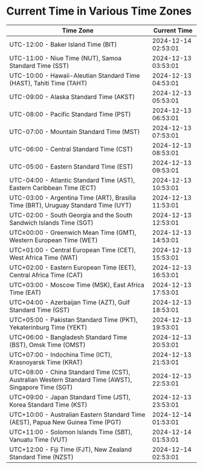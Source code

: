 # Current Time in Various Time Zones

| Time Zone | Current Time |
|-----------|--------------|
| UTC-12:00 - Baker Island Time (BIT) | 2024-12-14 02:53:01 |
| UTC-11:00 - Niue Time (NUT), Samoa Standard Time (SST) | 2024-12-13 03:53:01 |
| UTC-10:00 - Hawaii-Aleutian Standard Time (HAST), Tahiti Time (TAHT) | 2024-12-13 04:53:01 |
| UTC-09:00 - Alaska Standard Time (AKST) | 2024-12-13 05:53:01 |
| UTC-08:00 - Pacific Standard Time (PST) | 2024-12-13 06:53:01 |
| UTC-07:00 - Mountain Standard Time (MST) | 2024-12-13 07:53:01 |
| UTC-06:00 - Central Standard Time (CST) | 2024-12-13 08:53:01 |
| UTC-05:00 - Eastern Standard Time (EST) | 2024-12-13 09:53:01 |
| UTC-04:00 - Atlantic Standard Time (AST), Eastern Caribbean Time (ECT) | 2024-12-13 10:53:01 |
| UTC-03:00 - Argentina Time (ART), Brasília Time (BRT), Uruguay Standard Time (UYT) | 2024-12-13 11:53:01 |
| UTC-02:00 - South Georgia and the South Sandwich Islands Time (SGT) | 2024-12-13 12:53:01 |
| UTC±00:00 - Greenwich Mean Time (GMT), Western European Time (WET) | 2024-12-13 14:53:01 |
| UTC+01:00 - Central European Time (CET), West Africa Time (WAT) | 2024-12-13 15:53:01 |
| UTC+02:00 - Eastern European Time (EET), Central Africa Time (CAT) | 2024-12-13 16:53:01 |
| UTC+03:00 - Moscow Time (MSK), East Africa Time (EAT) | 2024-12-13 17:53:01 |
| UTC+04:00 - Azerbaijan Time (AZT), Gulf Standard Time (GST) | 2024-12-13 18:53:01 |
| UTC+05:00 - Pakistan Standard Time (PKT), Yekaterinburg Time (YEKT) | 2024-12-13 19:53:01 |
| UTC+06:00 - Bangladesh Standard Time (BST), Omsk Time (OMST) | 2024-12-13 20:53:01 |
| UTC+07:00 - Indochina Time (ICT), Krasnoyarsk Time (KRAT) | 2024-12-13 21:53:01 |
| UTC+08:00 - China Standard Time (CST), Australian Western Standard Time (AWST), Singapore Time (SGT) | 2024-12-13 22:53:01 |
| UTC+09:00 - Japan Standard Time (JST), Korea Standard Time (KST) | 2024-12-13 23:53:01 |
| UTC+10:00 - Australian Eastern Standard Time (AEST), Papua New Guinea Time (PGT) | 2024-12-14 01:53:01 |
| UTC+11:00 - Solomon Islands Time (SBT), Vanuatu Time (VUT) | 2024-12-14 01:53:01 |
| UTC+12:00 - Fiji Time (FJT), New Zealand Standard Time (NZST) | 2024-12-14 02:53:01 |
